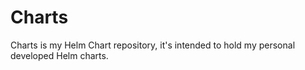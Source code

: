 # Charts

Charts is my Helm Chart repository, it's intended to hold my personal developed Helm charts.
